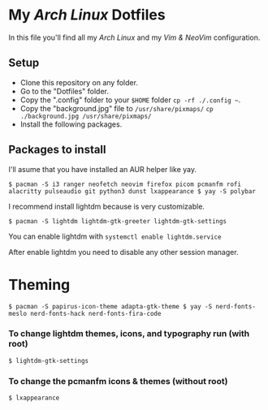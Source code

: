 # My *Arch Linux* Dotfiles

In this file you'll find all my *Arch Linux* and my *Vim & NeoVim* configuration.

## Setup

- Clone this repository on any folder.
- Go to the "Dotfiles" folder.
- Copy the ".config" folder to your `$HOME` folder `cp -rf ./.config ~`.
- Copy the "background.jpg" file to `/usr/share/pixmaps/` `cp ./background.jpg /usr/share/pixmaps/`
- Install the following packages.

## Packages to install 

I'll asume that you have installed an AUR helper like yay.

``
$ pacman -S i3 ranger neofetch neovim firefox picom pcmanfm rofi alacritty pulseaudio git python3 dunst lxappearance
$ yay -S polybar
``

I recommend install lightdm because is very customizable.

`
$ pacman -S lightdm lightdm-gtk-greeter lightdm-gtk-settings
`

You can enable lightdm with `systemctl enable lightdm.service`


After enable lightdm you need to disable any other session manager.

# Theming

`
$ pacman -S papirus-icon-theme adapta-gtk-theme
$ yay -S nerd-fonts-meslo nerd-fonts-hack nerd-fonts-fira-code
`


### To change lightdm themes, icons, and typography run (with root)
`
$ lightdm-gtk-settings
`

### To change the pcmanfm icons & themes (without root)
`
$ lxappearance
`
